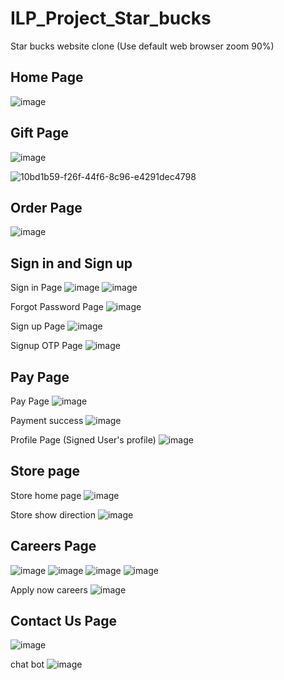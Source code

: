 # ILP_Project_Star_bucks
Star bucks website clone (Use default web browser zoom 90%)
## Home Page
![image](https://github.com/sreelachu22/ILP_Project_Star_bucks/assets/71555915/8a8aac5f-70de-4b7e-822c-4bf99a66404b)

## Gift Page
![image](https://github.com/sreelachu22/ILP_Project_Star_bucks/assets/71555915/30b92b66-182d-4689-876e-41eb0b159964)

![10bd1b59-f26f-44f6-8c96-e4291dec4798](https://github.com/sreelachu22/ILP_Project_Star_bucks/assets/71555915/5fa4fdae-915f-4777-9c2b-a83ad44fb444)

## Order Page
![image](https://github.com/sreelachu22/ILP_Project_Star_bucks/assets/71555915/875235e6-87ca-4382-b030-7d59b280876a)

## Sign in and Sign up
Sign in Page
![image](https://github.com/sreelachu22/ILP_Project_Star_bucks/assets/71555915/ac5889ab-f813-4c4b-86d3-9d127e51da2b)
![image](https://github.com/sreelachu22/ILP_Project_Star_bucks/assets/71555915/af2a0f99-66ed-41c2-8cfd-6af64792f7dc)

Forgot Password Page
![image](https://github.com/sreelachu22/ILP_Project_Star_bucks/assets/71555915/624ba1dd-a219-4b67-be3a-0d7bb5d374e5)

Sign up Page
![image](https://github.com/sreelachu22/ILP_Project_Star_bucks/assets/71555915/3b6cf2b5-367b-4d83-8b4f-909de9803188)

Signup OTP Page
![image](https://github.com/sreelachu22/ILP_Project_Star_bucks/assets/71555915/001e8ba2-f3cf-4d46-8e24-509fe32d593d)


## Pay Page
Pay Page
![image](https://github.com/sreelachu22/ILP_Project_Star_bucks/assets/71555915/f0000fcc-ff10-4dad-a7a6-47259dfd5bdd)

Payment success
![image](https://github.com/sreelachu22/ILP_Project_Star_bucks/assets/71555915/0ced0f19-9a12-4dda-8631-95ecc05e0a24)

Profile Page (Signed User's profile)
![image](https://github.com/sreelachu22/ILP_Project_Star_bucks/assets/71555915/f67a6fbc-08b6-457a-a646-386f773e53ca)

##  Store page
Store home page
![image](https://github.com/sreelachu22/ILP_Project_Star_bucks/assets/71555915/1d898d33-0360-420b-97ca-a2defaa3170a)

Store show direction
![image](https://github.com/sreelachu22/ILP_Project_Star_bucks/assets/71555915/a2404538-2aa9-44c0-b060-f4d02ae0bca2)

## Careers Page
![image](https://github.com/sreelachu22/ILP_Project_Star_bucks/assets/71555915/8ea655b8-00e8-4847-a7c7-32d05237e2c5)
![image](https://github.com/sreelachu22/ILP_Project_Star_bucks/assets/71555915/0fc1b534-1670-4f35-9296-88c8fd4aad53)
![image](https://github.com/sreelachu22/ILP_Project_Star_bucks/assets/71555915/1f4a31ed-6c4f-4aba-af44-28b9afb2ccb2)
![image](https://github.com/sreelachu22/ILP_Project_Star_bucks/assets/71555915/5a8346b6-6fe3-4d58-b747-19d408bb08e4)

Apply now careers
![image](https://github.com/sreelachu22/ILP_Project_Star_bucks/assets/71555915/2b25fbf0-4cfd-40f6-8a45-f4dddef03174)

## Contact Us Page
![image](https://github.com/sreelachu22/ILP_Project_Star_bucks/assets/71555915/4a7ed050-9dcd-4f29-a328-4c151a438221)

chat bot
![image](https://github.com/sreelachu22/ILP_Project_Star_bucks/assets/71555915/65e0b12c-05f8-456b-8b0c-ed4175e15209)
